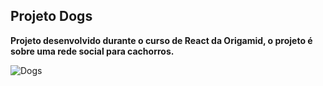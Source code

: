 ## Projeto Dogs

**Projeto desenvolvido durante o curso de React da Origamid, o projeto é sobre uma  rede social para cachorros.**

![Dogs](https://user-images.githubusercontent.com/57547112/100168241-a0f4af00-2e9f-11eb-8e42-fed5d16d081b.PNG)

